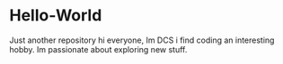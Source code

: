# Hello-World
Just another repository
hi everyone, Im DCS i find coding an interesting hobby. Im passionate about exploring new stuff.

